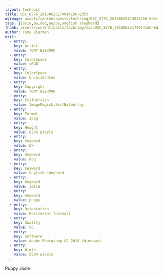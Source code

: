 ```yaml
---
layout: techpost
title: DSC_8776_20180625174914156-Edit
ogimage: assets/content/posts/tech/img/DSC_8776_20180625174914156-Edit.jpg
tags: [josie,bw,dog,puppy,english shepherd]
thumb: assets/content/posts/tech/img/mid/DSC_8776_20180625174914156-Edit.jpg
author: Tony Bierman
exif:
  - entry:
    key: Artist
    value: TONY BIERMAN
  - entry:
    key: ColorSpace
    value: sRGB
  - entry:
    key: ColorSpace
    value: Uncalibrated
  - entry:
    key: Copyright
    value: TONY BIERMAN
  - entry:
    key: ExifVersion
    value: ImageMagick.ExifByteArray
  - entry:
    key: Format
    value: Jpeg
  - entry:
    key: Height
    value: 8256 pixels
  - entry:
    key: Keyword
    value: bw
  - entry:
    key: Keyword
    value: dog
  - entry:
    key: Keyword
    value: english shepherd
  - entry:
    key: Keyword
    value: josie
  - entry:
    key: Keyword
    value: puppy
  - entry:
    key: Orientation
    value: Horizontal (normal)
  - entry:
    key: Quality
    value: 95
  - entry:
    key: Software
    value: Adobe Photoshop CC 2018 (Windows)
  - entry:
    key: Width
    value: 5504 pixels
---
```

<p class="h4">Puppy Josie</p>